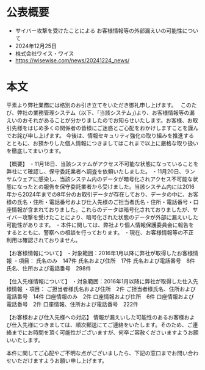 # 公表概要
- サイバー攻撃を受けたことによる お客様情報等の外部漏えいの可能性について
- 2024年12月25日
- 株式会社ワイス・ワイス
- https://wisewise.com/news/20241224_news/

# 本文
平素より弊社業務には格別のお引き立てをいただき御礼申し上げます。　
このたび、弊社の業務管理システム（以下、「当該システム」)より、お客様情報等の漏えいのおそれがあることが分かりましたのでお知らせいたします。お客様、お取引先様をはじめ多くの関係者の皆様にご迷惑とご心配をおかけしますことを謹んでお詫び申し上げます。
今後は、情報セキュリティ強化の取り組みを推進するとともに、お預かりした個人情報につきましてはこれまで以上に厳格な取り扱いを徹底してまいります。　

【概要】
・11月18日、当該システムがアクセス不可能な状態になっていることを弊社にて確認し、保守委託業者へ調査を依頼いたしました。
・11月20日、ランサムウェアに感染し、当該システム内のデータが暗号化されアクセス不可能な状態になったとの報告を保守委託業者から受けました。当該システム内には2016年から2024年までの8年分のお取引データが存在しており、データの中に、お客様の氏名・住所・電話番号および仕入先様のご担当者氏名・住所・電話番号・口座情報が含まれておりました。これらのデータは暗号化されておりましたが、サイバー攻撃を受けたことにより、暗号化された状態のデータが外部に漏えいした可能性があります。
・本件に関しては、弊社より個人情報保護委員会に報告をするとともに、警察への相談を行っております。
・現在、お客様情報等の不正利用は確認されておりません。

【お客様情報について】
・対象範囲：2016年1月以降に弊社が取得したお客様情報
・項目：
氏名のみ　147件
氏名および住所　17件
氏名および電話番号　8件
氏名、住所および電話番号　298件

【仕入先様情報について】
・対象範囲：2016年1月以降に弊社が取得した仕入先様情報
・項目：
ご担当者様氏名および住所　2件
ご担当者様氏名、住所および電話番号　14件
口座情報のみ　2件
口座情報および住所　6件
口座情報および電話番号　2件
口座情報、住所および電話番号　222件

【お客様および仕入先様への対応】
情報が漏えいした可能性のあるお客様および仕入先様につきましては、順次郵送にてご連絡をいたします。そのため、ご連絡までにお時間を頂く可能性がございますが、何卒ご容赦くださいますようお願いいたします。

本件に関してご心配やご不明な点がございましたら、下記の窓口までお問い合わせいただけますようお願い申し上げます。
